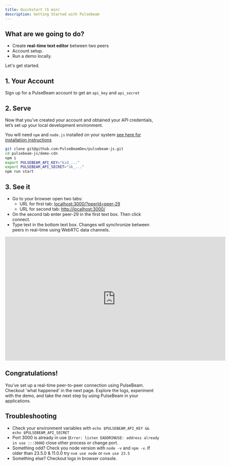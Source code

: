 ```yaml
---
title: Quickstart (5 min)
description: Getting Started with Pulsebeam
---
```


## What are we going to do?
 
* Create **real-time text editor** between two peers
* Account setup. 
* Run a demo locally. 

Let's get started.

## 1. Your Account
Sign up for a PulseBeam account to get an `api_key` and `api_secret`

## 2. Serve

Now that you’ve created your account and obtained your API credentials, let’s set up your local development environment.

You will need `npm` and `node.js` installed on your system <a href="https://docs.npmjs.com/downloading-and-installing-node-js-and-npm" target="_blank">see here for installation instructions</a>

```bash
git clone git@github.com:PulseBeamDev/pulsebeam-js.git
cd pulsebeam-js/demo-cdn
npm i
export PULSEBEAM_API_KEY="kid_..."
export PULSEBEAM_API_SECRET="sk_..."
npm run start
```

## 3. See it
* Go to your browser open two tabs:
    * URL for first tab: <a href="http://localhost:3000/?peerId=peer-29" target="_blank" rel="noreferrer noopener">localhost:3000/?peerId=peer-29</a>
    * URL for second tab:  <a href="http://localhost:3000/" target="_blank" rel="noreferrer noopener">http://localhost:3000/</a>
* On the second tab enter peer-29 in the first text box. Then click connect.
* Type text in the bottom text box. Changes will synchronize between peers in real-time using WebRTC data channels.

<iframe id="ytplayer" type="text/html" title="YouTube video player Quickstart Successful Output" width="720" height="405"
src="https://www.youtube.com/embed/Y9mKCrlLu7k?si=HDNMFjK6LaXSy61X?loop=1&modestbranding=1&playsinline=1&color=white&iv_load_policy=3"
frameborder="0" allowfullscreen allow="accelerometer; autoplay; clipboard-write; encrypted-media; gyroscope; picture-in-picture; web-share" referrerpolicy="strict-origin-when-cross-origin"></iframe>

## Congratulations! 

You’ve set up a real-time peer-to-peer connection using PulseBeam. Checkout 'what happened' in the next page. Explore the logs, experiment with the demo, and take the next step by using PulseBeam in your applications.

## Troubleshooting
* Check your environment variables with `echo $PULSEBEAM_API_KEY && echo $PULSEBEAM_API_SECRET`
* Port 3000 is already in use (`Error: listen EADDRINUSE: address already in use :::3000`) close other process or change port.
* Something odd? Check you node version with `node -v` and `npm -v`. If older than 23.5.0 & 11.0.0 try `nvm use node` or `nvm use 23.5`
* Something else? Checkout logs in browser console.